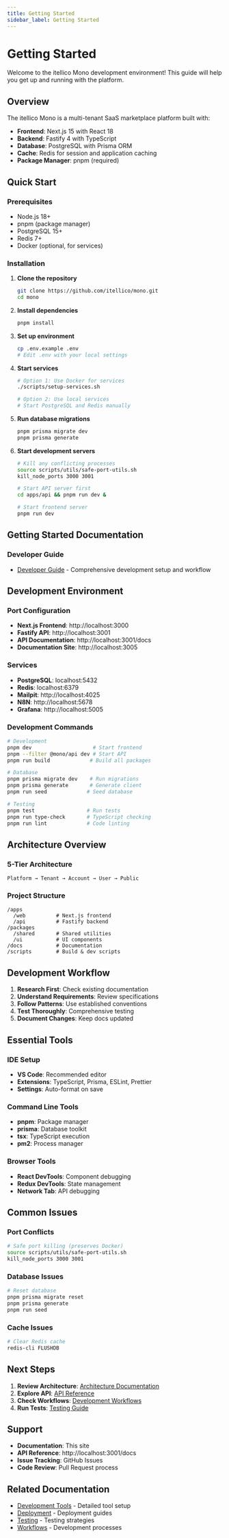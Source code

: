 ```yaml
---
title: Getting Started
sidebar_label: Getting Started
---
```


# Getting Started

Welcome to the itellico Mono development environment! This guide will help you get up and running with the platform.

## Overview

The itellico Mono is a multi-tenant SaaS marketplace platform built with:

- **Frontend**: Next.js 15 with React 18
- **Backend**: Fastify 4 with TypeScript
- **Database**: PostgreSQL with Prisma ORM
- **Cache**: Redis for session and application caching
- **Package Manager**: pnpm (required)

## Quick Start

### Prerequisites
- Node.js 18+ 
- pnpm (package manager)
- PostgreSQL 15+
- Redis 7+
- Docker (optional, for services)

### Installation

1. **Clone the repository**
   ```bash
   git clone https://github.com/itellico/mono.git
   cd mono
   ```

2. **Install dependencies**
   ```bash
   pnpm install
   ```

3. **Set up environment**
   ```bash
   cp .env.example .env
   # Edit .env with your local settings
   ```

4. **Start services**
   ```bash
   # Option 1: Use Docker for services
   ./scripts/setup-services.sh
   
   # Option 2: Use local services
   # Start PostgreSQL and Redis manually
   ```

5. **Run database migrations**
   ```bash
   pnpm prisma migrate dev
   pnpm prisma generate
   ```

6. **Start development servers**
   ```bash
   # Kill any conflicting processes
   source scripts/utils/safe-port-utils.sh
   kill_node_ports 3000 3001
   
   # Start API server first
   cd apps/api && pnpm run dev &
   
   # Start frontend server
   pnpm run dev
   ```

## Getting Started Documentation

### Developer Guide
- [Developer Guide](./developer-guide) - Comprehensive development setup and workflow

## Development Environment

### Port Configuration
- **Next.js Frontend**: http://localhost:3000
- **Fastify API**: http://localhost:3001
- **API Documentation**: http://localhost:3001/docs
- **Documentation Site**: http://localhost:3005

### Services
- **PostgreSQL**: localhost:5432
- **Redis**: localhost:6379
- **Mailpit**: http://localhost:4025
- **N8N**: http://localhost:5678
- **Grafana**: http://localhost:5005

### Development Commands

```bash
# Development
pnpm dev                    # Start frontend
pnpm --filter @mono/api dev # Start API
pnpm run build             # Build all packages

# Database
pnpm prisma migrate dev    # Run migrations
pnpm prisma generate       # Generate client
pnpm run seed             # Seed database

# Testing
pnpm test                 # Run tests
pnpm run type-check       # TypeScript checking
pnpm run lint             # Code linting
```

## Architecture Overview

### 5-Tier Architecture
```
Platform → Tenant → Account → User → Public
```

### Project Structure
```
/apps
  /web          # Next.js frontend
  /api          # Fastify backend
/packages
  /shared       # Shared utilities
  /ui           # UI components
/docs           # Documentation
/scripts        # Build & dev scripts
```

## Development Workflow

1. **Research First**: Check existing documentation
2. **Understand Requirements**: Review specifications
3. **Follow Patterns**: Use established conventions
4. **Test Thoroughly**: Comprehensive testing
5. **Document Changes**: Keep docs updated

## Essential Tools

### IDE Setup
- **VS Code**: Recommended editor
- **Extensions**: TypeScript, Prisma, ESLint, Prettier
- **Settings**: Auto-format on save

### Command Line Tools
- **pnpm**: Package manager
- **prisma**: Database toolkit
- **tsx**: TypeScript execution
- **pm2**: Process manager

### Browser Tools
- **React DevTools**: Component debugging
- **Redux DevTools**: State management
- **Network Tab**: API debugging

## Common Issues

### Port Conflicts
```bash
# Safe port killing (preserves Docker)
source scripts/utils/safe-port-utils.sh
kill_node_ports 3000 3001
```

### Database Issues
```bash
# Reset database
pnpm prisma migrate reset
pnpm prisma generate
pnpm run seed
```

### Cache Issues
```bash
# Clear Redis cache
redis-cli FLUSHDB
```

## Next Steps

1. **Review Architecture**: [Architecture Documentation](../../architecture/)
2. **Explore API**: [API Reference](http://localhost:3001/docs)
3. **Check Workflows**: [Development Workflows](../workflows/)
4. **Run Tests**: [Testing Guide](../testing/)

## Support

- **Documentation**: This site
- **API Reference**: http://localhost:3001/docs
- **Issue Tracking**: GitHub Issues
- **Code Review**: Pull Request process

## Related Documentation

- [Development Tools](../tools/) - Detailed tool setup
- [Deployment](../deployment/) - Deployment guides
- [Testing](../testing/) - Testing strategies
- [Workflows](../workflows/) - Development processes
